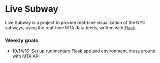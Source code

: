 # Live Subway

Live Subway is a project to provide real-time visualization of the NYC subways, using the real-time MTA data feeds, written with [Flask](flask.pocoo.org).

### Weekly goals
- 10/14/16: Set up rudimentary Flask app and environment, mess around with MTA API
